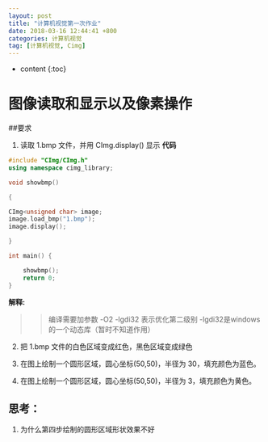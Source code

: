 ```yaml
---
layout: post
title: "计算机视觉第一次作业"
date: 2018-03-16 12:44:41 +800
categories: 计算机视觉
tag: [计算机视觉, Cimg]
---
```

* content
{:toc}


# 图像读取和显示以及像素操作

##要求
1. 读取 1.bmp 文件，并用 CImg.display() 显示
**代码**
```c++
#include "CImg/CImg.h"
using namespace cimg_library;

void showbmp()

{

CImg<unsigned char> image;
image.load_bmp("1.bmp");
image.display();

}

int main() {

    showbmp();
    return 0;
}
```
**解释:**
>> 编译需要加参数 -O2 -lgdi32 表示优化第二级别 -lgdi32是windows的一个动态库（暂时不知道作用）


2. 把 1.bmp 文件的白色区域变成红色，黑色区域变成绿色

3. 在图上绘制一个圆形区域，圆心坐标(50,50)，半径为 30，填充颜色为蓝色。

4. 在图上绘制一个圆形区域，圆心坐标(50,50)，半径为 3，填充颜色为黄色。

## 思考：
1. 为什么第四步绘制的圆形区域形状效果不好